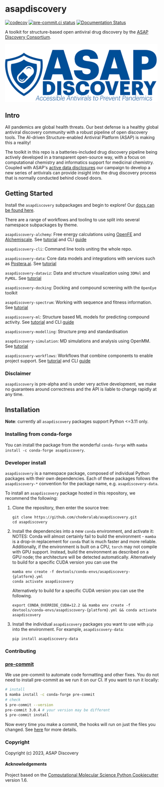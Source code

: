 asapdiscovery
=============
[//]: # (Badges)
[![codecov](https://codecov.io/gh/choderalab/asapdiscovery/branch/main/graph/badge.svg)](https://codecov.io/gh/choderalab/asapdiscovery/branch/main)
[![pre-commit.ci status](https://results.pre-commit.ci/badge/github/choderalab/asapdiscovery/main.svg)](https://results.pre-commit.ci/latest/github/choderalab/asapdiscovery/main)
[![Documentation Status](https://readthedocs.org/projects/asapdiscovery/badge/?version=latest)](https://asapdiscovery.readthedocs.io/en/latest/?badge=latest)


A toolkit for structure-based open antiviral drug discovery by the [ASAP Discovery Consortium](https://asapdiscovery.org/).

<img src="docs/_static/asap_logo.png" width="500">


## Intro

All pandemics are global health threats. Our best defense is a healthy global antiviral discovery community with a robust pipeline of open discovery tools. The AI-driven Structure-enabled Antiviral Platform (ASAP) is making this a reality!

The toolkit in this repo is a batteries-included drug discovery pipeline being actively developed in a transparent open-source way, with a focus on computational chemistry and informatics support for medicinal chemistry. Coupled with ASAP's [active data disclosures](https://asapdiscovery.org/outputs/) our campaign to develop a new series of antivirals can provide insight into the drug discovery process that is normally conducted behind closed doors.


## Getting Started

Install the `asapdiscovery` subpackages and begin to explore! Our [docs can be found here](https://asapdiscovery.readthedocs.io/en/latest).

There are a range of workflows and tooling to use split into several namespace subpackages by theme.

`asapdiscovery-alchemy`: Free energy calculations using [OpenFE](https://openfree.energy/) and [Alchemiscale](https://docs.alchemiscale.org/en/latest/). See [tutorial](https://asapdiscovery.readthedocs.io/en/latest/tutorials/running_alchemical_free_energy_calculations.html) and CLI [guide](https://asapdiscovery.readthedocs.io/en/latest/guides/using_asap_alchemy_cli.html)

`asapdiscovery-cli`: Command line tools uniting the whole repo.

`asapdiscovery-data`: Core data models and integrations with services such as [Postera.ai](https://postera.ai/). See [tutorial](https://asapdiscovery.readthedocs.io/en/latest/tutorials/interfacing_with_databases_and_systems.html)

`asapdiscovery-dataviz`: Data and structure visualization using `3DMol` and `PyMOL`. See [tutorial](https://asapdiscovery.readthedocs.io/en/latest/tutorials/visualizing_asap_targets.html)

`asapdiscovery-docking`: Docking and compound screening with the `OpenEye` toolkit

`asapdiscovery-spectrum`: Working with sequence and fitness information. See [tutorial](https://asapdiscovery.readthedocs.io/en/latest/tutorials/exploring_related_sequences_and_structures.html)

`asapdiscovery-ml`: Structure based ML models for predicting compound activity. See [tutorial](https://asapdiscovery.readthedocs.io/en/latest/tutorials/training_ml_models_on_asap_data.html) and CLI [guide](https://asapdiscovery.readthedocs.io/en/latest/guides/using_ml_cli.html)

`asapdiscovery-modelling`: Structure prep and standardisation

`asapdiscovery-simulation`: MD simulations and analysis using OpenMM. See [tutorial](https://asapdiscovery.readthedocs.io/en/latest/tutorials/running_md_simulations.html)

`asapdiscovery-workflows`: Workflows that combine components to enable project support. See [tutorial](https://asapdiscovery.readthedocs.io/en/latest/tutorials/docking_and_scoring.html) and CLI [guide](https://asapdiscovery.readthedocs.io/en/latest/guides/using_docking_cli.html)


### Disclaimer

`asapdiscovery` is pre-alpha and is under very active development, we make no guarantees around correctness and the API is liable to change rapidly at any time.


## Installation

**Note**: currently all `asapdiscovery` packages support Python <=3.11 only.


### Installing from conda-forge

You can install the package from the wonderful `conda-forge` with `mamba install -c conda-forge asapdiscovery`.

### Developer install

`asapdiscovery` is a namespace package, composed of individual Python packages with their own dependencies.
Each of these packages follows the `asapdiscovery-*` convention for the package name, e.g. `asapdiscovery-data`.

To install an `asapdiscovery` package hosted in this repository, we recommend the following:

1. Clone the repository, then enter the source tree:

    ```
    git clone https://github.com/choderalab/asapdiscovery.git
    cd asapdiscovery
    ```

2. Install the dependencies into a new `conda` environment, and activate it:
   NOTES: Conda will almost certainly fail to build the environment - `mamba` is a drop-in replacement for `conda` that is much faster and more reliable.  Additionally, if the environment is built on a CPU, `torch` may not compile with GPU support. Instead, build the environment as described on a GPU node; the architecture will be detected automatically. Alternatively to build for a specific CUDA version you can use the

    ```
    mamba env create -f devtools/conda-envs/asapdiscovery-{platform}.yml
    conda activate asapdiscovery
    ```
    Alternatively to build for a specific CUDA version you can use the following.
    ```
    export CONDA_OVERRIDE_CUDA=12.2 && mamba env create -f devtools/conda-envs/asapdiscovery-{platform}.yml && conda activate asapdiscovery
    ```


3. Install the individual `asapdiscovery` packages you want to use with `pip` into the environment.
   For example, `asapdiscovery-data`:

    ```
    pip install asapdiscovery-data
    ```


### Contributing

### [pre-commit](https://pre-commit.com/#intro)

We use pre-commit to automate code formatting and other fixes.
You do not need to install pre-commit as we run it on our CI.
If you want to run it locally:
```bash
# install
$ mamba install -c conda-forge pre-commit
# check
$ pre-commit --version
pre-commit 3.0.4 # your version may be different
$ pre-commit install
```

Now every time you make a commit, the hooks will run on just the files you changed.
See [here](https://pre-commit.com/#usage) for more details.

### Copyright

Copyright (c) 2023, ASAP Discovery


#### Acknowledgements

Project based on the
[Computational Molecular Science Python Cookiecutter](https://github.com/molssi/cookiecutter-cms) version 1.6.

